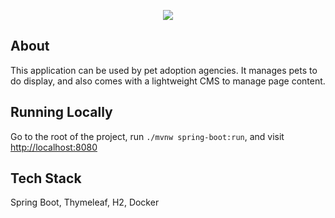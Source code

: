 <p align="center" style="max-width: 100%">
  <img src="https://i.imgur.com/0gDkmQQ.png" />
</p>

## About

This application can be used by pet adoption agencies. It manages pets to do display, and also comes with a lightweight CMS to manage page content.

## Running Locally

Go to the root of the project, run `./mvnw spring-boot:run`, and visit [http://localhost:8080](http://localhost:8080)

## Tech Stack

Spring Boot, Thymeleaf, H2, Docker
